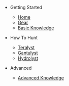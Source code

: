 - Getting Started

  - [Home](home.md)
  - [Gear](gear.md)
  - [Basic Knowledge](basic-knowledge.md)
- How To Hunt
  - [Teralyst](teralyst.md)
  - [Gantulyst](gantulyst.md)
  - [Hydrolyst](hydrolyst.md)
- Advanced
  - [Advanced Knowledge](advanced-knowledge.md)

